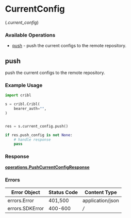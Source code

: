 # CurrentConfig
(*.current_config*)

### Available Operations

* [push](#push) - push the current configs to the remote repository.

## push

push the current configs to the remote repository.

### Example Usage

```python
import cribl

s = cribl.Cribl(
    bearer_auth="",
)


res = s.current_config.push()

if res.push_config is not None:
    # handle response
    pass
```


### Response

**[operations.PushCurrentConfigResponse](../../models/operations/pushcurrentconfigresponse.md)**
### Errors

| Error Object     | Status Code      | Content Type     |
| ---------------- | ---------------- | ---------------- |
| errors.Error     | 401,500          | application/json |
| errors.SDKError  | 400-600          | */*              |
